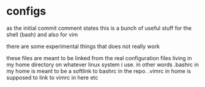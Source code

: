 # configs

as the initial commit comment states this is a bunch of useful stuff for the shell (bash) and also for vim

there are some experimental things that does not really work

these files are meant to be linked from the real configuration files living in my home directory on whatever linux system i use.
in other words .bashrc in my home is meant to be a softlink to bashrc in the repo. .vimrc in home is supposed to link to vimrc in here etc

